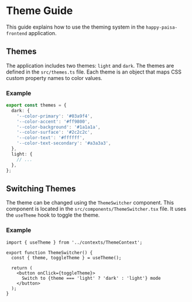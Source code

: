 # Theme Guide

This guide explains how to use the theming system in the `happy-paisa-frontend` application.

## Themes

The application includes two themes: `light` and `dark`. The themes are defined in the `src/themes.ts` file. Each theme is an object that maps CSS custom property names to color values.

### Example

```ts
export const themes = {
  dark: {
    '--color-primary': '#03a9f4',
    '--color-accent': '#ff9800',
    '--color-background': '#1a1a1a',
    '--color-surface': '#2c2c2c',
    '--color-text': '#ffffff',
    '--color-text-secondary': '#a3a3a3',
  },
  light: {
    // ...
  },
};
```

## Switching Themes

The theme can be changed using the `ThemeSwitcher` component. This component is located in the `src/components/ThemeSwitcher.tsx` file. It uses the `useTheme` hook to toggle the theme.

### Example

```tsx
import { useTheme } from '../contexts/ThemeContext';

export function ThemeSwitcher() {
  const { theme, toggleTheme } = useTheme();

  return (
    <button onClick={toggleTheme}>
      Switch to {theme === 'light' ? 'dark' : 'light'} mode
    </button>
  );
}
```
